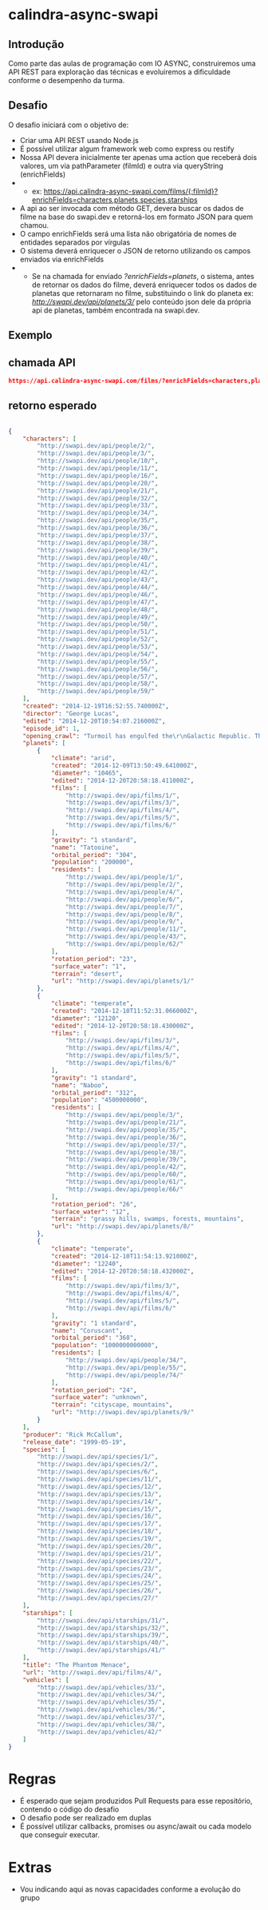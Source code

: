 # calindra-async-swapi

## Introdução

Como parte das aulas de programação com IO ASYNC, construiremos uma API REST para exploração das técnicas e evoluiremos a dificuldade conforme o desempenho da turma.

## Desafio

O desafio iniciará com o objetivo de: 

* Criar uma API REST usando Node.js
* É possível utilizar algum framework web como express ou restify
* Nossa API devera inicialmente ter apenas uma action que receberá dois valores, um via pathParameter (filmId) e outra via queryString (enrichFields)
* * ex: https://api.calindra-async-swapi.com/films/{:filmId}?enrichFields=characters,planets,species,starships
* A api ao ser invocada com método GET, devera buscar os dados de filme na base do swapi.dev e retorná-los em formato JSON para quem chamou.
* O campo enrichFields será uma lista não obrigatória de nomes de entidades separados por vírgulas
* O sistema deverá enriquecer o JSON de retorno utilizando os campos enviados via enrichFields
* * Se na chamada for enviado _?enrichFields=planets_, o sistema, antes de retornar os dados do filme, deverá enriquecer todos os dados de planetas que retornaram no filme, substituindo o link do planeta ex: _http://swapi.dev/api/planets/3/_ pelo conteúdo json dele da própria api de planetas, também encontrada na swapi.dev.


## Exemplo

## chamada API

```json
https://api.calindra-async-swapi.com/films/?enrichFields=characters,planets,species,starships
```

## retorno esperado

```json

{
    "characters": [
        "http://swapi.dev/api/people/2/",
        "http://swapi.dev/api/people/3/",
        "http://swapi.dev/api/people/10/",
        "http://swapi.dev/api/people/11/",
        "http://swapi.dev/api/people/16/",
        "http://swapi.dev/api/people/20/",
        "http://swapi.dev/api/people/21/",
        "http://swapi.dev/api/people/32/",
        "http://swapi.dev/api/people/33/",
        "http://swapi.dev/api/people/34/",
        "http://swapi.dev/api/people/35/",
        "http://swapi.dev/api/people/36/",
        "http://swapi.dev/api/people/37/",
        "http://swapi.dev/api/people/38/",
        "http://swapi.dev/api/people/39/",
        "http://swapi.dev/api/people/40/",
        "http://swapi.dev/api/people/41/",
        "http://swapi.dev/api/people/42/",
        "http://swapi.dev/api/people/43/",
        "http://swapi.dev/api/people/44/",
        "http://swapi.dev/api/people/46/",
        "http://swapi.dev/api/people/47/",
        "http://swapi.dev/api/people/48/",
        "http://swapi.dev/api/people/49/",
        "http://swapi.dev/api/people/50/",
        "http://swapi.dev/api/people/51/",
        "http://swapi.dev/api/people/52/",
        "http://swapi.dev/api/people/53/",
        "http://swapi.dev/api/people/54/",
        "http://swapi.dev/api/people/55/",
        "http://swapi.dev/api/people/56/",
        "http://swapi.dev/api/people/57/",
        "http://swapi.dev/api/people/58/",
        "http://swapi.dev/api/people/59/"
    ],
    "created": "2014-12-19T16:52:55.740000Z",
    "director": "George Lucas",
    "edited": "2014-12-20T10:54:07.216000Z",
    "episode_id": 1,
    "opening_crawl": "Turmoil has engulfed the\r\nGalactic Republic. The taxation\r\nof trade routes to outlying star\r\nsystems is in dispute.\r\n\r\nHoping to resolve the matter\r\nwith a blockade of deadly\r\nbattleships, the greedy Trade\r\nFederation has stopped all\r\nshipping to the small planet\r\nof Naboo.\r\n\r\nWhile the Congress of the\r\nRepublic endlessly debates\r\nthis alarming chain of events,\r\nthe Supreme Chancellor has\r\nsecretly dispatched two Jedi\r\nKnights, the guardians of\r\npeace and justice in the\r\ngalaxy, to settle the conflict....",
    "planets": [
        {
            "climate": "arid",
            "created": "2014-12-09T13:50:49.641000Z",
            "diameter": "10465",
            "edited": "2014-12-20T20:58:18.411000Z",
            "films": [
                "http://swapi.dev/api/films/1/",
                "http://swapi.dev/api/films/3/",
                "http://swapi.dev/api/films/4/",
                "http://swapi.dev/api/films/5/",
                "http://swapi.dev/api/films/6/"
            ],
            "gravity": "1 standard",
            "name": "Tatooine",
            "orbital_period": "304",
            "population": "200000",
            "residents": [
                "http://swapi.dev/api/people/1/",
                "http://swapi.dev/api/people/2/",
                "http://swapi.dev/api/people/4/",
                "http://swapi.dev/api/people/6/",
                "http://swapi.dev/api/people/7/",
                "http://swapi.dev/api/people/8/",
                "http://swapi.dev/api/people/9/",
                "http://swapi.dev/api/people/11/",
                "http://swapi.dev/api/people/43/",
                "http://swapi.dev/api/people/62/"
            ],
            "rotation_period": "23",
            "surface_water": "1",
            "terrain": "desert",
            "url": "http://swapi.dev/api/planets/1/"
        },
        {
            "climate": "temperate",
            "created": "2014-12-10T11:52:31.066000Z",
            "diameter": "12120",
            "edited": "2014-12-20T20:58:18.430000Z",
            "films": [
                "http://swapi.dev/api/films/3/",
                "http://swapi.dev/api/films/4/",
                "http://swapi.dev/api/films/5/",
                "http://swapi.dev/api/films/6/"
            ],
            "gravity": "1 standard",
            "name": "Naboo",
            "orbital_period": "312",
            "population": "4500000000",
            "residents": [
                "http://swapi.dev/api/people/3/",
                "http://swapi.dev/api/people/21/",
                "http://swapi.dev/api/people/35/",
                "http://swapi.dev/api/people/36/",
                "http://swapi.dev/api/people/37/",
                "http://swapi.dev/api/people/38/",
                "http://swapi.dev/api/people/39/",
                "http://swapi.dev/api/people/42/",
                "http://swapi.dev/api/people/60/",
                "http://swapi.dev/api/people/61/",
                "http://swapi.dev/api/people/66/"
            ],
            "rotation_period": "26",
            "surface_water": "12",
            "terrain": "grassy hills, swamps, forests, mountains",
            "url": "http://swapi.dev/api/planets/8/"
        },
        {
            "climate": "temperate",
            "created": "2014-12-10T11:54:13.921000Z",
            "diameter": "12240",
            "edited": "2014-12-20T20:58:18.432000Z",
            "films": [
                "http://swapi.dev/api/films/3/",
                "http://swapi.dev/api/films/4/",
                "http://swapi.dev/api/films/5/",
                "http://swapi.dev/api/films/6/"
            ],
            "gravity": "1 standard",
            "name": "Coruscant",
            "orbital_period": "368",
            "population": "1000000000000",
            "residents": [
                "http://swapi.dev/api/people/34/",
                "http://swapi.dev/api/people/55/",
                "http://swapi.dev/api/people/74/"
            ],
            "rotation_period": "24",
            "surface_water": "unknown",
            "terrain": "cityscape, mountains",
            "url": "http://swapi.dev/api/planets/9/"
        }
    ],
    "producer": "Rick McCallum",
    "release_date": "1999-05-19",
    "species": [
        "http://swapi.dev/api/species/1/",
        "http://swapi.dev/api/species/2/",
        "http://swapi.dev/api/species/6/",
        "http://swapi.dev/api/species/11/",
        "http://swapi.dev/api/species/12/",
        "http://swapi.dev/api/species/13/",
        "http://swapi.dev/api/species/14/",
        "http://swapi.dev/api/species/15/",
        "http://swapi.dev/api/species/16/",
        "http://swapi.dev/api/species/17/",
        "http://swapi.dev/api/species/18/",
        "http://swapi.dev/api/species/19/",
        "http://swapi.dev/api/species/20/",
        "http://swapi.dev/api/species/21/",
        "http://swapi.dev/api/species/22/",
        "http://swapi.dev/api/species/23/",
        "http://swapi.dev/api/species/24/",
        "http://swapi.dev/api/species/25/",
        "http://swapi.dev/api/species/26/",
        "http://swapi.dev/api/species/27/"
    ],
    "starships": [
        "http://swapi.dev/api/starships/31/",
        "http://swapi.dev/api/starships/32/",
        "http://swapi.dev/api/starships/39/",
        "http://swapi.dev/api/starships/40/",
        "http://swapi.dev/api/starships/41/"
    ],
    "title": "The Phantom Menace",
    "url": "http://swapi.dev/api/films/4/",
    "vehicles": [
        "http://swapi.dev/api/vehicles/33/",
        "http://swapi.dev/api/vehicles/34/",
        "http://swapi.dev/api/vehicles/35/",
        "http://swapi.dev/api/vehicles/36/",
        "http://swapi.dev/api/vehicles/37/",
        "http://swapi.dev/api/vehicles/38/",
        "http://swapi.dev/api/vehicles/42/"
    ]
}

```

# Regras

* É esperado que sejam produzidos Pull Requests para esse repositório, contendo o código do desafio
* O desafio pode ser realizado em duplas
* É possível utilizar callbacks, promises ou async/await ou cada modelo que conseguir executar.

# Extras

* Vou indicando aqui as novas capacidades conforme a evolução do grupo
